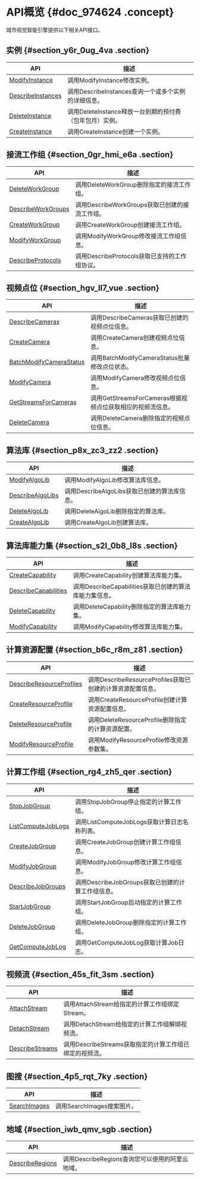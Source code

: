 # API概览 {#doc_974624 .concept}

城市视觉智能引擎提供以下相关API接口。

## 实例 {#section_y6r_0ug_4va .section}

|API|描述|
|---|--|
|[ModifyInstance](cn.zh-CN/API参考/实例/ModifyInstance.md)|调用ModifyInstance修改实例。|
|[DescribeInstances](cn.zh-CN/API参考/实例/DescribeInstances.md)|调用DescribeInstances查询一个或多个实例的详细信息。|
|[DeleteInstance](cn.zh-CN/API参考/实例/DeleteInstance.md)|调用DeleteInstance释放一台到期的预付费（包年包月）实例。|
|[CreateInstance](cn.zh-CN/API参考/实例/CreateInstance.md)|调用CreateInstance创建一个实例。|

## 接流工作组 {#section_0gr_hmi_e6a .section}

|API|描述|
|---|--|
|[DeleteWorkGroup](cn.zh-CN/API参考/接流工作组/DeleteWorkGroup.md)|调用DeleteWorkGroup删除指定的接流工作组。|
|[DescribeWorkGroups](cn.zh-CN/API参考/接流工作组/DescribeWorkGroups.md)|调用DescribeWorkGroups获取已创建的接流工作组。|
|[CreateWorkGroup](cn.zh-CN/API参考/接流工作组/CreateWorkGroup.md)|调用CreateWorkGroup创建接流工作组。|
|[ModifyWorkGroup](cn.zh-CN/API参考/接流工作组/ModifyWorkGroup.md)|调用ModifyWorkGroup修改接流工作组信息。|
|[DescribeProtocols](cn.zh-CN/API参考/接流工作组/DescribeProtocols.md)|调用DescribeProtocols获取已支持的工作组协议。|

## 视频点位 {#section_hgv_ll7_vue .section}

|API|描述|
|---|--|
|[DescribeCameras](cn.zh-CN/API参考/视频点位/DescribeCameras.md)|调用DescribeCameras获取已创建的视频点位信息。|
|[CreateCamera](cn.zh-CN/API参考/视频点位/CreateCamera.md)|调用CreateCamera创建视频点位信息。|
|[BatchModifyCameraStatus](cn.zh-CN/API参考/视频点位/BatchModifyCameraStatus.md)|调用BatchModifyCameraStatus批量修改点位状态。|
|[ModifyCamera](cn.zh-CN/API参考/视频点位/ModifyCamera.md)|调用ModifyCamera修改视频点位信息。|
|[GetStreamsForCameras](cn.zh-CN/API参考/视频点位/GetStreamsForCameras.md)|调用GetStreamsForCameras根据视频点位获取相应的视频流信息。|
|[DeleteCamera](cn.zh-CN/API参考/视频点位/DeleteCamera.md)|调用DeleteCamera删除指定的视频点位信息。|

## 算法库 {#section_p8x_zc3_zz2 .section}

|API|描述|
|---|--|
|[ModifyAlgoLib](cn.zh-CN/API参考/算法库/ModifyAlgoLib.md)|调用ModifyAlgoLib修改算法库信息。|
|[DescribeAlgoLibs](cn.zh-CN/API参考/算法库/DescribeAlgoLibs.md)|调用DescribeAlgoLibs获取已创建的算法库信息。|
|[DeleteAlgoLib](cn.zh-CN/API参考/算法库/DeleteAlgoLib.md)|调用DeleteAlgoLib删除指定的算法库。|
|[CreateAlgoLib](cn.zh-CN/API参考/算法库/CreateAlgoLib.md)|调用CreateAlgoLib创建算法库。|

## 算法库能力集 {#section_s2l_0b8_l8s .section}

|API|描述|
|---|--|
|[CreateCapability](cn.zh-CN/API参考/算法库能力集/CreateCapability.md)|调用CreateCapability创建算法库能力集。|
|[DescribeCapabilities](cn.zh-CN/API参考/算法库能力集/DescribeCapabilities.md)|调用DescribeCapabilities获取已创建的算法库能力集信息。|
|[DeleteCapability](cn.zh-CN/API参考/算法库能力集/DeleteCapability.md)|调用DeleteCapability删除指定的算法库能力集。|
|[ModifyCapability](cn.zh-CN/API参考/算法库能力集/ModifyCapability.md)|调用ModifyCapability修改算法库能力集。|

## 计算资源配置 {#section_b6c_r8m_z81 .section}

|API|描述|
|---|--|
|[DescribeResourceProfiles](cn.zh-CN/API参考/计算资源配置/DescribeResourceProfiles.md)|调用DescribeResourceProfiles获取已创建的计算资源配置信息。|
|[CreateResourceProfile](cn.zh-CN/API参考/计算资源配置/CreateResourceProfile.md)|调用CreateResourceProfile创建计算资源配置信息。|
|[DeleteResourceProfile](cn.zh-CN/API参考/计算资源配置/DeleteResourceProfile.md)|调用DeleteResourceProfile删除指定的计算资源配置。|
|[ModifyResourceProfile](cn.zh-CN/API参考/计算资源配置/ModifyResourceProfile.md)|调用ModifyResourceProfile修改资源参数集。|

## 计算工作组 {#section_rg4_zh5_qer .section}

|API|描述|
|---|--|
|[StopJobGroup](cn.zh-CN/API参考/计算工作组/StopJobGroup.md)|调用StopJobGroup停止指定的计算工作组。|
|[ListComputeJobLogs](cn.zh-CN/API参考/计算工作组/ListComputeJobLogs.md)|调用ListComputeJobLogs获取计算日志名称列表。|
|[CreateJobGroup](cn.zh-CN/API参考/计算工作组/CreateJobGroup.md)|调用CreateJobGroup创建计算工作组信息。|
|[ModifyJobGroup](cn.zh-CN/API参考/计算工作组/ModifyJobGroup.md)|调用ModifyJobGroup修改计算工作组信息。|
|[DescribeJobGroups](cn.zh-CN/API参考/计算工作组/DescribeJobGroups.md)|调用DescribeJobGroups获取已创建的计算工作组信息。|
|[StartJobGroup](cn.zh-CN/API参考/计算工作组/StartJobGroup.md)|调用StartJobGroup启动指定的计算工作组。|
|[DeleteJobGroup](cn.zh-CN/API参考/计算工作组/DeleteJobGroup.md)|调用DeleteJobGroup删除指定的计算工作组。|
|[GetComputeJobLog](cn.zh-CN/API参考/计算工作组/GetComputeJobLog.md)|调用GetComputeJobLog获取计算Job日志。|

## 视频流 {#section_45s_fit_3sm .section}

|API|描述|
|---|--|
|[AttachStream](cn.zh-CN/API参考/视频流/AttachStream.md)|调用AttachStream给指定的计算工作组绑定Stream。|
|[DetachStream](cn.zh-CN/API参考/视频流/DetachStream.md)|调用DetachStream给指定的计算工作组解绑视频流。|
|[DescribeStreams](cn.zh-CN/API参考/视频流/DescribeStreams.md)|调用DescribeStreams获取指定的计算工作组已绑定的视频流。|

## 图搜 {#section_4p5_rqt_7ky .section}

|API|描述|
|---|--|
|[SearchImages](cn.zh-CN/API参考/图搜/SearchImages.md)|调用SearchImages搜索图片。|

## 地域 {#section_iwb_qmv_sgb .section}

|API|描述|
|---|--|
|[DescribeRegions](cn.zh-CN/API参考/地域/DescribeRegions.md)|调用DescribeRegions查询您可以使用的阿里云地域。|

